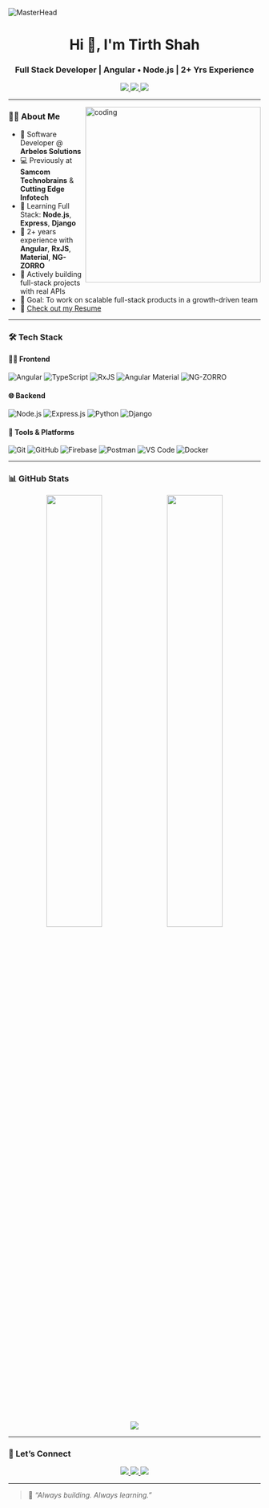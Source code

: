 ![MasterHead](https://miro.medium.com/v2/resize:fit:1000/1*s80xLYgbrwbXgEuuDBR5mw.jpeg)

<h1 align="center">Hi 👋, I'm Tirth Shah</h1>
<h3 align="center">Full Stack Developer | Angular • Node.js | 2+ Yrs Experience</h3>

<p align="center">
  <a href="https://tirthshah07.github.io/portfolio/" target="_blank">
    <img src="https://img.shields.io/badge/Portfolio-Click Here-green?style=for-the-badge&logo=githubpages" />
  </a>
  <a href="mailto:shahti42@gmail.com">
    <img src="https://img.shields.io/badge/Email-Me-red?style=for-the-badge&logo=gmail" />
  </a>
  <a href="https://www.linkedin.com/in/tirthshah007/" target="_blank">
    <img src="https://img.shields.io/badge/LinkedIn-View-blue?style=for-the-badge&logo=linkedin" />
  </a>
</p>

---

<img align="right" alt="coding" width="350" src="https://miro.medium.com/v2/resize:fit:679/1*zVnWJtyGOX_kUIDm6ccCfQ.gif">

### 👨‍💻 About Me

- 💼 Software Developer @ **Arbelos Solutions**  
- 💻 Previously at **Samcom Technobrains** & **Cutting Edge Infotech**
- 🧠 Learning Full Stack: **Node.js**, **Express**, **Django**
- 🚀 2+ years experience with **Angular**, **RxJS**, **Material**, **NG-ZORRO**
- 📂 Actively building full-stack projects with real APIs
- 🎯 Goal: To work on scalable full-stack products in a growth-driven team
- 📄 [Check out my Resume](https://drive.google.com/your-resume-link)

---

### 🛠️ Tech Stack

#### 👨‍🎨 Frontend
![Angular](https://img.shields.io/badge/Angular-DD0031?style=flat-square&logo=angular&logoColor=white)
![TypeScript](https://img.shields.io/badge/TypeScript-3178C6?style=flat-square&logo=typescript&logoColor=white)
![RxJS](https://img.shields.io/badge/RxJS-B7178C?style=flat-square&logo=reactivex&logoColor=white)
![Angular Material](https://img.shields.io/badge/Angular%20Material-757575?style=flat-square&logo=angular&logoColor=white)
![NG-ZORRO](https://img.shields.io/badge/NG--ZORRO-409EFF?style=flat-square&logo=ant-design&logoColor=white)

#### 🌐 Backend
![Node.js](https://img.shields.io/badge/Node.js-339933?style=flat-square&logo=node.js&logoColor=white)
![Express.js](https://img.shields.io/badge/Express.js-000000?style=flat-square&logo=express&logoColor=white)
![Python](https://img.shields.io/badge/Python-3776AB?style=flat-square&logo=python&logoColor=white)
![Django](https://img.shields.io/badge/Django-092E20?style=flat-square&logo=django&logoColor=white)

#### 🧰 Tools & Platforms
![Git](https://img.shields.io/badge/Git-F05032?style=flat-square&logo=git&logoColor=white)
![GitHub](https://img.shields.io/badge/GitHub-181717?style=flat-square&logo=github)
![Firebase](https://img.shields.io/badge/Firebase-FFCA28?style=flat-square&logo=firebase&logoColor=black)
![Postman](https://img.shields.io/badge/Postman-FF6C37?style=flat-square&logo=postman&logoColor=white)
![VS Code](https://img.shields.io/badge/VS%20Code-007ACC?style=flat-square&logo=visual-studio-code)
![Docker](https://img.shields.io/badge/Docker-2496ED?style=flat-square&logo=docker&logoColor=white)

---

### 📊 GitHub Stats

<p align="center">
  <img src="https://github-readme-stats.vercel.app/api?username=tirthshah07&show_icons=true&theme=tokyonight" width="47%" />
  <img src="https://github-readme-stats.vercel.app/api/top-langs/?username=tirthshah07&layout=compact&theme=tokyonight" width="47%" />
</p>

<p align="center">
  <img src="https://github-readme-streak-stats.herokuapp.com?user=tirthshah07&theme=tokyonight" />
</p>

---

### 🤝 Let’s Connect

<p align="center">
  <a href="https://www.linkedin.com/in/tirthshah007/" target="_blank">
    <img src="https://img.shields.io/badge/LinkedIn-Connect-blue?style=for-the-badge&logo=linkedin" />
  </a>
  <a href="mailto:shahti42@gmail.com">
    <img src="https://img.shields.io/badge/Gmail-SendMail-red?style=for-the-badge&logo=gmail" />
  </a>
  <a href="https://tirthshah07.github.io/portfolio/" target="_blank">
    <img src="https://img.shields.io/badge/Portfolio-Visit-green?style=for-the-badge&logo=githubpages" />
  </a>
</p>

---

> 🚀 *“Always building. Always learning.”*
